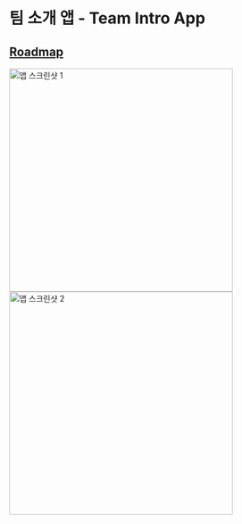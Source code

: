 <h1>팀 소개 앱 - Team Intro App</h1>

## [Roadmap](https://www.figma.com/deck/rbjsEDsrW2pp9UUTvTRUse/Untitled?node-id=1-27&t=ST6g4I0Vhvz4K0Xb-1)

<div align="left">
  <img src="https://github.com/user-attachments/assets/2ffd60b4-f63e-44c2-b12e-56b5cd88a5fe" alt="앱 스크린샷 1" width="400" style="margin-right: 10px;" />
  <img src="https://github.com/user-attachments/assets/54dffb72-6a40-45ed-b100-69d61e46686d" alt="앱 스크린샷 2" width="400"" />
</div>
